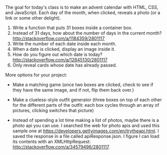 The goal for today's class is to make an advent calendar with HTML, CSS,
and JavaScript. Each day of the month, when clicked, reveals a photo (or a link
or some other delight).

1. Write a function that puts 31 boxes inside a container box.
2. Instead of 31 days, how about the number of days in the current month?
  http://stackoverflow.com/a/1184359/2801117
3. Write the number of each date inside each month.
4. When a date is clicked, display an image inside it.
5. How do you figure out which date is today? http://stackoverflow.com/a/12845130/2801117
6. Only reveal cards whose date has already passed.


More options for your project:

* Make a matching game (once two boxes are clicked, check to see if they have the same image, and if not, flip them back over.)

* Make a clueless-style outfit generator (three boxes on top of each other for
  the different parts of the outfit: each box cycles through an array of pictures,
  clicking switches that picture)

* Instead of spending a lot time making a list of photos, maybe there is a photo
   api you can use. I searched the web for photo apis and used this sample one at https://developers.gettyimages.com/en/trytheapi.html. I saved the response
   in a file called apiResponse.json. I figure I can load its contents with an
   XMLHttpRequest:
   http://stackoverflow.com/a/34579496/2801117.
